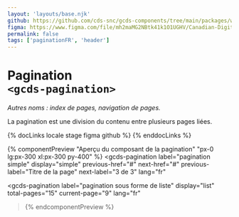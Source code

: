 ```yaml
---
layout: 'layouts/base.njk'
github: https://github.com/cds-snc/gcds-components/tree/main/packages/web/src/components/gcds-pagination
figma: https://www.figma.com/file/mh2maMG2NBtk41k1O1UGHV/Canadian-Digital-Service%E2%80%A8---GC-Design-System?type=design&node-id=1431-4617&mode=design&t=Z9AVq2wKmGmXJc7j-0
permalink: false
tags: ['paginationFR', 'header']
---
```


# Pagination <br>`<gcds-pagination>`

_Autres noms : index de pages, navigation de pages._

La pagination est une division du contenu entre plusieurs pages liées.

{% docLinks locale stage figma github %}
{% enddocLinks %}

{% componentPreview "Aperçu du composant de la pagination" "px-0 lg:px-300 xl:px-300 py-400" %}
<gcds-pagination
label="pagination simple"
display="simple"
previous-href="#"
next-href="#"
previous-label="Titre de la page"
next-label="3 de 3"
lang="fr"

> </gcds-pagination>

<gcds-pagination
label="pagination sous forme de liste"
display="list"
total-pages="15"
current-page="9"
lang="fr"

> </gcds-pagination>
> {% endcomponentPreview %}
